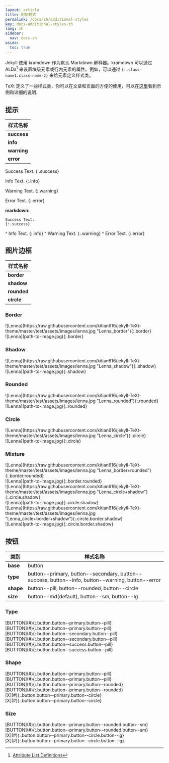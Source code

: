 ```yaml
---
layout: article
title: 附加样式
permalink: /docs/zh/additional-styles
key: docs-additional-styles-zh
lang: zh
sidebar:
  nav: docs-zh
aside:
  toc: true
---
```


Jekyll 使用 kramdown 作为默认 Markdown 解释器。kramdown 可以通过 ALDs[^ALDs] 来设置块级元素或行内元素的属性。例如，可以通过 `{:.class-name1.class-name-2}` 来给元素定义样式类。

TeXt 定义了一些样式类，你可以在文章和页面的方便的使用，可以在[这里](https://tianqi.name/jekyll-TeXt-theme/test/2017/08/08/additional-styles.html)看到示例和详细的说明.

## 提示

| 样式名称 |
| ---- |
| **success** |
| **info** |
| **warning** |
| **error** |

Success Text.
{:.success}

Info Text.
{:.info}

Warning Text.
{:.warning}

Error Text.
{:.error}

**markdown:**

    Success Text.
    {:.success}
^
    Info Text.
    {:.info}
^
    Warning Text.
    {:.warning}
^
    Error Text.
    {:.error}

## 图片边框

| 样式名称 |
| ---- |
| **border** |
| **shadow** |
| **rounded** |
| **circle** |

### Border

<div class="grid">
<div class="row">
<div class="col-5 col-md-4 col-sm-12" markdown="1">
![Lenna](https://raw.githubusercontent.com/kitian616/jekyll-TeXt-theme/master/test/assets/images/lenna.jpg "Lenna_border"){:.border}
</div>
<div class="col-7 col-md-8 col-sm-12 pl-2" markdown="1">
    ![Lenna](path-to-image.jpg){:.border}
</div>
</div>
</div>

### Shadow

<div class="grid">
<div class="row">
<div class="col-5 col-md-4 col-sm-12" markdown="1">
![Lenna](https://raw.githubusercontent.com/kitian616/jekyll-TeXt-theme/master/test/assets/images/lenna.jpg "Lenna_shadow"){:.shadow}
</div>
<div class="col-7 col-md-8 col-sm-12 pl-2" markdown="1">
    ![Lenna](path-to-image.jpg){:.shadow}
</div>
</div>
</div>

### Rounded

<div class="grid">
<div class="row">
<div class="col-5 col-md-4 col-sm-12" markdown="1">
![Lenna](https://raw.githubusercontent.com/kitian616/jekyll-TeXt-theme/master/test/assets/images/lenna.jpg "Lenna_rounded"){:.rounded}
</div>
<div class="col-7 col-md-8 col-sm-12 pl-2" markdown="1">
    ![Lenna](path-to-image.jpg){:.rounded}
</div>
</div>
</div>

### Circle

<div class="grid">
<div class="row">
<div class="col-5 col-md-4 col-sm-12" markdown="1">
![Lenna](https://raw.githubusercontent.com/kitian616/jekyll-TeXt-theme/master/test/assets/images/lenna.jpg "Lenna_circle"){:.circle}
</div>
<div class="col-7 col-md-8 col-sm-12 pl-2" markdown="1">
    ![Lenna](path-to-image.jpg){:.circle}
</div>
</div>
</div>

### Mixture

<div class="grid">
<div class="row">
<div class="col-5 col-md-4 col-sm-12" markdown="1">
![Lenna](https://raw.githubusercontent.com/kitian616/jekyll-TeXt-theme/master/test/assets/images/lenna.jpg "Lenna_border+rounded"){:.border.rounded}
</div>
<div class="col-7 col-md-8 col-sm-12 pl-2" markdown="1">
    ![Lenna](path-to-image.jpg){:.border.rounded}
</div>
</div>
</div>

<div class="grid">
<div class="row">
<div class="col-5 col-md-4 col-sm-12" markdown="1">
![Lenna](https://raw.githubusercontent.com/kitian616/jekyll-TeXt-theme/master/test/assets/images/lenna.jpg "Lenna_circle+shadow"){:.circle.shadow}
</div>
<div class="col-7 col-md-8 col-sm-12 pl-2" markdown="1">
    ![Lenna](path-to-image.jpg){:.circle.shadow}
</div>
</div>
</div>

<div class="grid">
<div class="row">
<div class="col-5 col-md-4 col-sm-12" markdown="1">
![Lenna](https://raw.githubusercontent.com/kitian616/jekyll-TeXt-theme/master/test/assets/images/lenna.jpg "Lenna_circle+border+shadow"){:.circle.border.shadow}
</div>
<div class="col-7 col-md-8 col-sm-12 pl-2" markdown="1">
    ![Lenna](path-to-image.jpg){:.circle.border.shadow}
</div>
</div>
</div>

## 按钮

| 类别 | 样式名称 |
| ---- | ---- |
| **base**  | button |
| **type**  | button\-\-primary, button\-\-secondary, button\-\-success, button\-\-info, button\-\-warning, button\-\-error |
| **shape** | button\-\-pill, button\-\-rounded, button\-\-circle |
| **size**  | button\-\-md(default), button\-\-sm, button\-\-lg |

### Type

<div class="grid">
<div class="row">
<div class="col-3 col-md-3 col-sm-12" markdown="1">
[BUTTON](#){:.button.button--primary.button--pill}
</div>
<div class="col-9 col-md-9 col-sm-12 pl-2" markdown="1">
    [BUTTON](#){:.button.button--primary.button--pill}
</div>
</div>
</div>

<div class="grid">
<div class="row">
<div class="col-3 col-md-3 col-sm-12" markdown="1">
[BUTTON](#){:.button.button--secondary.button--pill}
</div>
<div class="col-9 col-md-9 col-sm-12 pl-2" markdown="1">
    [BUTTON](#){:.button.button--secondary.button--pill}
</div>
</div>
</div>

<div class="grid">
<div class="row">
<div class="col-3 col-md-3 col-sm-12" markdown="1">
[BUTTON](#){:.button.button--success.button--pill}
</div>
<div class="col-9 col-md-9 col-sm-12 pl-2" markdown="1">
    [BUTTON](#){:.button.button--success.button--pill}
</div>
</div>
</div>

### Shape

<div class="grid">
<div class="row">
<div class="col-3 col-md-3 col-sm-12" markdown="1">
[BUTTON](#){:.button.button--primary.button--pill}
</div>
<div class="col-9 col-md-9 col-sm-12 pl-2" markdown="1">
    [BUTTON](#){:.button.button--primary.button--pill}
</div>
</div>
</div>

<div class="grid">
<div class="row">
<div class="col-3 col-md-3 col-sm-12" markdown="1">
[BUTTON](#){:.button.button--primary.button--rounded}
</div>
<div class="col-9 col-md-9 col-sm-12 pl-2" markdown="1">
    [BUTTON](#){:.button.button--primary.button--rounded}
</div>
</div>
</div>

<div class="grid">
<div class="row">
<div class="col-3 col-md-3 col-sm-12" markdown="1">
[X](#){:.button.button--primary.button--circle}
</div>
<div class="col-9 col-md-9 col-sm-12 pl-2" markdown="1">
    [X](#){:.button.button--primary.button--circle}
</div>
</div>
</div>

### Size

<div class="grid">
<div class="row">
<div class="col-3 col-md-3 col-sm-12" markdown="1">
[BUTTON](#){:.button.button--primary.button--rounded.button--sm}
</div>
<div class="col-9 col-md-9 col-sm-12 pl-2" markdown="1">
    [BUTTON](#){:.button.button--primary.button--rounded.button--sm}
</div>
</div>
</div>

<div class="grid">
<div class="row">
<div class="col-3 col-md-3 col-sm-12" markdown="1">
[X](#){:.button.button--primary.button--circle.button--lg}
</div>
<div class="col-9 col-md-9 col-sm-12 pl-2" markdown="1">
    [X](#){:.button.button--primary.button--circle.button--lg}
</div>
</div>
</div>

[^ALDs]: [Attribute List Definitions](https://kramdown.gettalong.org/syntax.html#attribute-list-definitions)